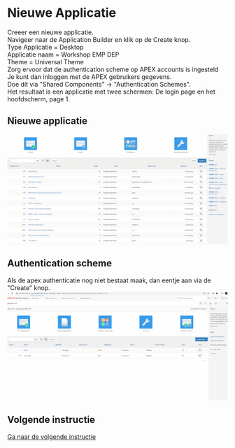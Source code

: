 # Nieuwe Applicatie
Creeer een nieuwe applicatie.</br>
Navigeer naar de Application Builder en klik op de Create knop.</br>
Type Applicatie = Desktop</br>
Applicatie naam = Workshop EMP DEP </br>
Theme = Universal Theme </br>
Zorg ervoor dat de authentication scheme op APEX accounts is ingesteld</br>
Je kunt dan inloggen met de APEX gebruikers gegevens.</br>
Doe dit via "Shared Components" → "Authentication Schemes".</br>
Het resultaat is een applicatie met twee schermen: De login page en het hoofdscherm, page 1.</br>

## Nieuwe applicatie
![Nieuwe applicatie](createApp.gif)

## Authentication scheme
Als de apex authenticatie nog niet bestaat maak, dan eentje aan via de "Create" knop.</br>
![Authentication Scheme](authSchemes.gif)


## Volgende instructie
[Ga naar de volgende instructie](/../../../../ASW-1-QuickRefresh/instructions/2.basics/2.1.classicReportsForms)

